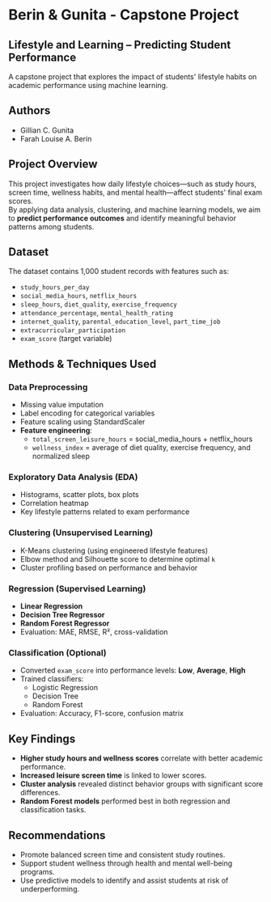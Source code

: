 # Berin & Gunita - Capstone Project

## Lifestyle and Learning – Predicting Student Performance

A capstone project that explores the impact of students' lifestyle habits on academic performance using machine learning.

## Authors

- Gillian C. Gunita  
- Farah Louise A. Berin  

## Project Overview

This project investigates how daily lifestyle choices—such as study hours, screen time, wellness habits, and mental health—affect students' final exam scores.  
By applying data analysis, clustering, and machine learning models, we aim to **predict performance outcomes** and identify meaningful behavior patterns among students.

## Dataset

The dataset contains 1,000 student records with features such as:

- `study_hours_per_day`  
- `social_media_hours`, `netflix_hours`  
- `sleep_hours`, `diet_quality`, `exercise_frequency`  
- `attendance_percentage`, `mental_health_rating`  
- `internet_quality`, `parental_education_level`, `part_time_job`  
- `extracurricular_participation`  
- `exam_score` (target variable)

## Methods & Techniques Used

### Data Preprocessing
- Missing value imputation
- Label encoding for categorical variables
- Feature scaling using StandardScaler
- **Feature engineering**:
  - `total_screen_leisure_hours` = social_media_hours + netflix_hours
  - `wellness_index` = average of diet quality, exercise frequency, and normalized sleep

### Exploratory Data Analysis (EDA)
- Histograms, scatter plots, box plots
- Correlation heatmap
- Key lifestyle patterns related to exam performance

### Clustering (Unsupervised Learning)
- K-Means clustering (using engineered lifestyle features)
- Elbow method and Silhouette score to determine optimal `k`
- Cluster profiling based on performance and behavior

### Regression (Supervised Learning)
- **Linear Regression**
- **Decision Tree Regressor**
- **Random Forest Regressor**
- Evaluation: MAE, RMSE, R², cross-validation

### Classification (Optional)
- Converted `exam_score` into performance levels: **Low**, **Average**, **High**
- Trained classifiers:
  - Logistic Regression
  - Decision Tree
  - Random Forest
- Evaluation: Accuracy, F1-score, confusion matrix

## Key Findings

- **Higher study hours and wellness scores** correlate with better academic performance.
- **Increased leisure screen time** is linked to lower scores.
- **Cluster analysis** revealed distinct behavior groups with significant score differences.
- **Random Forest models** performed best in both regression and classification tasks.

## Recommendations

- Promote balanced screen time and consistent study routines.
- Support student wellness through health and mental well-being programs.
- Use predictive models to identify and assist students at risk of underperforming.
